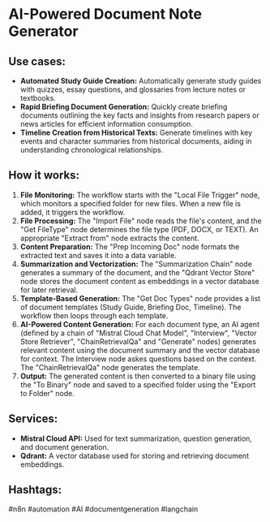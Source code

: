 # AI-Powered Document Note Generator

## Use cases:

- **Automated Study Guide Creation:** Automatically generate study guides with quizzes, essay questions, and glossaries from lecture notes or textbooks.
- **Rapid Briefing Document Generation:** Quickly create briefing documents outlining the key facts and insights from research papers or news articles for efficient information consumption.
- **Timeline Creation from Historical Texts:** Generate timelines with key events and character summaries from historical documents, aiding in understanding chronological relationships.

## How it works:

1.  **File Monitoring:** The workflow starts with the "Local File Trigger" node, which monitors a specified folder for new files. When a new file is added, it triggers the workflow.
2.  **File Processing:** The "Import File" node reads the file's content, and the "Get FileType" node determines the file type (PDF, DOCX, or TEXT). An appropriate "Extract from" node extracts the content.
3.  **Content Preparation:** The "Prep Incoming Doc" node formats the extracted text and saves it into a data variable.
4.  **Summarization and Vectorization:** The "Summarization Chain" node generates a summary of the document, and the "Qdrant Vector Store" node stores the document content as embeddings in a vector database for later retrieval.
5.  **Template-Based Generation:** The "Get Doc Types" node provides a list of document templates (Study Guide, Briefing Doc, Timeline). The workflow then loops through each template.
6.  **AI-Powered Content Generation:** For each document type, an AI agent (defined by a chain of "Mistral Cloud Chat Model", "Interview", "Vector Store Retriever", "ChainRetrievalQa" and "Generate" nodes) generates relevant content using the document summary and the vector database for context. The Interview node askes questions based on the context. The "ChainRetrievalQa" node generates the template.
7.  **Output:** The generated content is then converted to a binary file using the "To Binary" node and saved to a specified folder using the "Export to Folder" node.

## Services:

-   **Mistral Cloud API:** Used for text summarization, question generation, and document generation.
-   **Qdrant:** A vector database used for storing and retrieving document embeddings.

## Hashtags:

#n8n #automation #AI #documentgeneration #langchain
